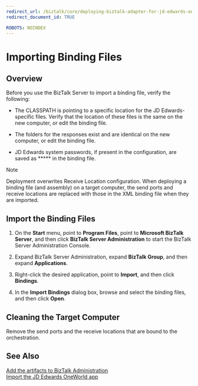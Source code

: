```yaml
---
redirect_url: /biztalk/core/deploying-biztalk-adapter-for-jd-edwards-oneworld/
redirect_document_id: TRUE

ROBOTS: NOINDEX
--- 
```



# Importing Binding Files

## Overview
Before you use the BizTalk Server to import a binding file, verify the following:  
  
-   The CLASSPATH is pointing to a specific location for the JD Edwards-specific files. Verify that the location of these files is the same on the new computer, or edit the binding file.  
  
-   The folders for the responses exist and are identical on the new computer, or edit the binding file.  
  
-   JD Edwards system passwords, if present in the configuration, are saved as ***** in the binding file. 
  
> [!NOTE]
>  Deployment overwrites Receive Location configuration. When deploying a binding file (and assembly) on a target computer, the send ports and receive locations are replaced with those in the XML binding file when they are imported.  
  
## Import the Binding Files  
  
1.  On the **Start** menu, point to **Program Files**, point to **Microsoft BizTalk Server**, and then click **BizTalk Server Administration** to start the BizTalk Server Administration Console.  
  
2.  Expand BizTalk Server Administration, expand **BizTalk Group**, and then expand **Applications**.  
  
3.  Right-click the desired application, point to **Import**, and then click **Bindings**.  
  
4.  In the **Import Bindings** dialog box, browse and select the binding files, and then click **Open**.  
  
## Cleaning the Target Computer  
Remove the send ports and the receive locations that are bound to the orchestration.  
  
## See Also  
 [Add the artifacts to BizTalk Administration](../core/adding-biztalk-adapter-for-jd-edwards-oneworld.md)   
 [Import the JD Edwards OneWorld app](deploying-biztalk-adapter-for-jd-edwards-oneworld.md)
